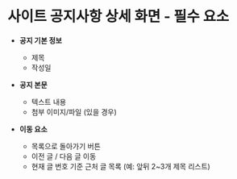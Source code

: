 # 사이트 공지사항 상세 화면 - 필수 요소

- **공지 기본 정보**
  - 제목
  - 작성일

- **공지 본문**
  - 텍스트 내용
  - 첨부 이미지/파일 (있을 경우)

- **이동 요소**
  - 목록으로 돌아가기 버튼
  - 이전 글 / 다음 글 이동
  - 현재 글 번호 기준 근처 글 목록 (예: 앞뒤 2~3개 제목 리스트)
